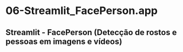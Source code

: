 # 06-Streamlit_FacePerson.app

## Streamlit - FacePerson (Detecção de rostos e pessoas em imagens e vídeos) 
